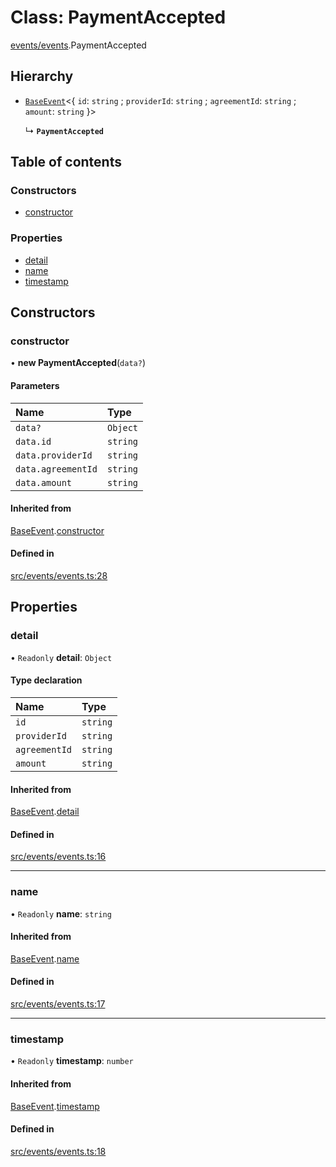 # Class: PaymentAccepted

[events/events](../modules/events_events).PaymentAccepted

## Hierarchy

- [`BaseEvent`](events_events.BaseEvent)\<\{ `id`: `string` ; `providerId`: `string` ; `agreementId`: `string` ; `amount`: `string`  }\>

  ↳ **`PaymentAccepted`**

## Table of contents

### Constructors

- [constructor](events_events.PaymentAccepted#constructor)

### Properties

- [detail](events_events.PaymentAccepted#detail)
- [name](events_events.PaymentAccepted#name)
- [timestamp](events_events.PaymentAccepted#timestamp)

## Constructors

### constructor

• **new PaymentAccepted**(`data?`)

#### Parameters

| Name | Type |
| :------ | :------ |
| `data?` | `Object` |
| `data.id` | `string` |
| `data.providerId` | `string` |
| `data.agreementId` | `string` |
| `data.amount` | `string` |

#### Inherited from

[BaseEvent](events_events.BaseEvent).[constructor](events_events.BaseEvent#constructor)

#### Defined in

[src/events/events.ts:28](https://github.com/golemfactory/golem-js/blob/614ea72/src/events/events.ts#L28)

## Properties

### detail

• `Readonly` **detail**: `Object`

#### Type declaration

| Name | Type |
| :------ | :------ |
| `id` | `string` |
| `providerId` | `string` |
| `agreementId` | `string` |
| `amount` | `string` |

#### Inherited from

[BaseEvent](events_events.BaseEvent).[detail](events_events.BaseEvent#detail)

#### Defined in

[src/events/events.ts:16](https://github.com/golemfactory/golem-js/blob/614ea72/src/events/events.ts#L16)

___

### name

• `Readonly` **name**: `string`

#### Inherited from

[BaseEvent](events_events.BaseEvent).[name](events_events.BaseEvent#name)

#### Defined in

[src/events/events.ts:17](https://github.com/golemfactory/golem-js/blob/614ea72/src/events/events.ts#L17)

___

### timestamp

• `Readonly` **timestamp**: `number`

#### Inherited from

[BaseEvent](events_events.BaseEvent).[timestamp](events_events.BaseEvent#timestamp)

#### Defined in

[src/events/events.ts:18](https://github.com/golemfactory/golem-js/blob/614ea72/src/events/events.ts#L18)
